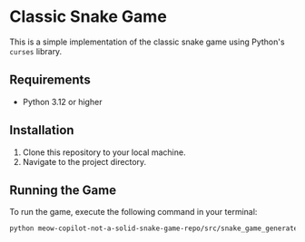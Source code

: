 # Classic Snake Game

This is a simple implementation of the classic snake game using Python's `curses` library.

## Requirements

- Python 3.12 or higher

## Installation

1. Clone this repository to your local machine.
2. Navigate to the project directory.

## Running the Game

To run the game, execute the following command in your terminal:

```bash
python meow-copilot-not-a-solid-snake-game-repo/src/snake_game_generated_code.py